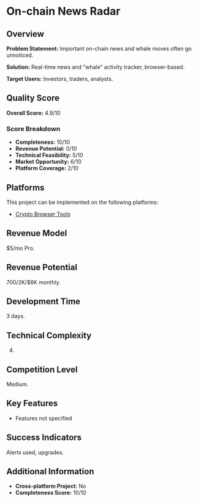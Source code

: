 # On-chain News Radar

## Overview
**Problem Statement:** Important on-chain news and whale moves often go unnoticed.

**Solution:** Real-time news and “whale” activity tracker, browser-based.

**Target Users:** Investors, traders, analysts.

## Quality Score
**Overall Score:** 4.9/10

### Score Breakdown
- **Completeness:** 10/10
- **Revenue Potential:** 0/10
- **Technical Feasibility:** 5/10
- **Market Opportunity:** 6/10
- **Platform Coverage:** 2/10

## Platforms
This project can be implemented on the following platforms:
- [Crypto Browser Tools](./platforms/crypto-browser-tools/)

## Revenue Model
$5/mo Pro.

## Revenue Potential
$700/$2K/$6K monthly.

## Development Time
3 days.

## Technical Complexity
4.

## Competition Level
Medium.

## Key Features
- Features not specified

## Success Indicators
Alerts used, upgrades.

## Additional Information
- **Cross-platform Project:** No
- **Completeness Score:** 10/10
